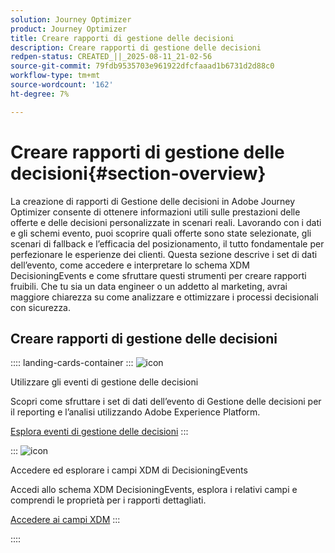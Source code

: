 ```yaml
---
solution: Journey Optimizer
product: Journey Optimizer
title: Creare rapporti di gestione delle decisioni
description: Creare rapporti di gestione delle decisioni
redpen-status: CREATED_||_2025-08-11_21-02-56
source-git-commit: 79fdb9535703e961922dfcfaaad1b6731d2d88c0
workflow-type: tm+mt
source-wordcount: '162'
ht-degree: 7%

---
```



# Creare rapporti di gestione delle decisioni{#section-overview}

La creazione di rapporti di Gestione delle decisioni in Adobe Journey Optimizer consente di ottenere informazioni utili sulle prestazioni delle offerte e delle decisioni personalizzate in scenari reali. Lavorando con i dati e gli schemi evento, puoi scoprire quali offerte sono state selezionate, gli scenari di fallback e l’efficacia del posizionamento, il tutto fondamentale per perfezionare le esperienze dei clienti. Questa sezione descrive i set di dati dell’evento, come accedere e interpretare lo schema XDM DecisioningEvents e come sfruttare questi strumenti per creare rapporti fruibili. Che tu sia un data engineer o un addetto al marketing, avrai maggiore chiarezza su come analizzare e ottimizzare i processi decisionali con sicurezza.

## Creare rapporti di gestione delle decisioni

:::: landing-cards-container
:::
![icon](https://cdn.experienceleague.adobe.com/icons/book.svg)

Utilizzare gli eventi di gestione delle decisioni

Scopri come sfruttare i set di dati dell’evento di Gestione delle decisioni per il reporting e l’analisi utilizzando Adobe Experience Platform.

[Esplora eventi di gestione delle decisioni](../using/offers/reports/get-started-events.md)
:::

:::
![icon](https://cdn.experienceleague.adobe.com/icons/list-check.svg)

Accedere ed esplorare i campi XDM di DecisioningEvents

Accedi allo schema XDM DecisioningEvents, esplora i relativi campi e comprendi le proprietà per i rapporti dettagliati.

[Accedere ai campi XDM](../using/offers/reports/xdm-fields.md)
:::

::::
